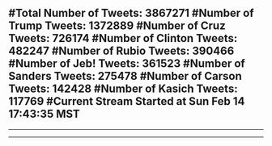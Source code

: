 #Total Number of Tweets: 3867271 
#Number of Trump Tweets: 1372889
#Number of Cruz Tweets: 726174
#Number of Clinton Tweets: 482247
#Number of Rubio Tweets: 390466
#Number of Jeb! Tweets: 361523
#Number of Sanders Tweets: 275478
#Number of Carson Tweets: 142428
#Number of Kasich Tweets: 117769
#Current Stream Started at Sun Feb 14 17:43:35 MST
---
---
---
